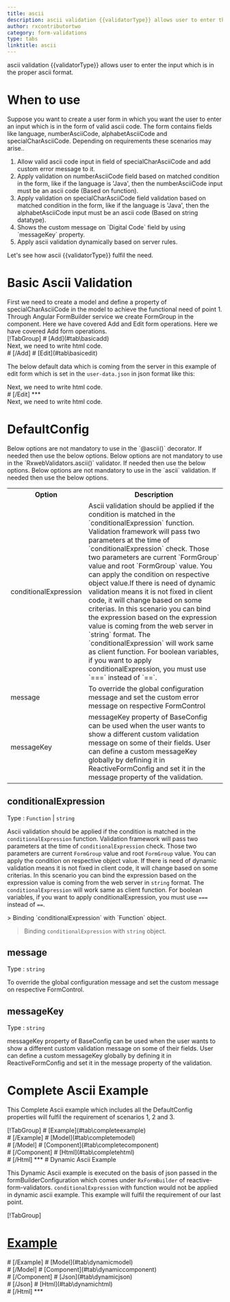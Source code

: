 ```yaml
---
title: ascii
description: ascii validation {{validatorType}} allows user to enter the input which is in the proper ascii format.
author: rxcontributortwo
category: form-validations
type: tabs
linktitle: ascii
---
```


<div class="title-bar"><p>ascii validation {{validatorType}} allows user to enter the input which is in the proper ascii format.</p></div>

# When to use
Suppose you want to create a user form in which you want the user to enter an input which is in the form of valid ascii code. The form contains fields like language, numberAsciiCode, alphabetAsciiCode and specialCharAsciiCode. Depending on requirements these scenarios may arise..
<ol class='showHideElement'>
     <li>Allow valid ascii code input in field of specialCharAsciiCode and add custom error message to it.</li>
     <li>Apply validation on numberAsciiCode field based on matched condition in the form, like if the language is 'Java', then the numberAsciiCode input must be an ascii code (Based on function).</li>
     <li>Apply validation on specialCharAsciiCode field validation based on matched condition in the form, like if the language is 'Java', then the alphabetAsciiCode input must be an ascii code (Based on string datatype).</li>
     <li>Shows the custom message on `Digital Code` field by using `messageKey` property.</li>
     <data-scope scope="['decorator','validator']">
          <li>Apply ascii validation dynamically based on server rules.</li>
     </data-scope>
</ol>
Let's see how ascii {{validatorType}} fulfil the need.

# Basic Ascii Validation
<data-scope scope="['decorator','template-driven-directives','template-driven-decorators']">
First we need to create a model and define a property of specialCharAsciiCode in the model to achieve the functional need of point 1.
<div component="app-code" key="ascii-add-model"></div> 
</data-scope>
Through Angular FormBuilder service we create FormGroup in the component.
<data-scope scope="['decorator']">
Here we have covered Add and Edit form operations. 
</data-scope>

<data-scope scope="['validator','template-driven-directives','template-driven-decorators']">
Here we have covered Add form operations. 
</data-scope>

<data-scope scope="['decorator']">
<div component="app-tabs" key="basic-operations"></div>
[!TabGroup]
# [Add](#tab\basicadd)
<div component="app-code" key="ascii-add-component"></div> 
Next, we need to write html code.
<div component="app-code" key="ascii-add-html"></div> 
<div component="app-example-runner" ref-component="app-ascii-add"></div>
# [/Add]
# [Edit](#tab\basicedit)
<div component="app-code" key="ascii-edit-component"></div>

The below default data which is coming from the server in this example of edit form which is set in the `user-data.json` in json format like this:
<div component="app-code" key="ascii-edit-json"></div> 
Next, we need to write html code.
<div component="app-code" key="ascii-edit-html"></div> 
<div component="app-example-runner" ref-component="app-ascii-edit"></div>
# [/Edit]
***
</data-scope>

<data-scope scope="['validator','template-driven-directives','template-driven-decorators']">
<div component="app-code" key="ascii-add-component"></div> 
Next, we need to write html code.
<div component="app-code" key="ascii-add-html"></div> 
<div component="app-example-runner" ref-component="app-ascii-add"></div>
</data-scope>

# DefaultConfig
<data-scope scope="['decorator']">
Below options are not mandatory to use in the `@ascii()` decorator. If needed then use the below options.
</data-scope>
<data-scope scope="['validator']">
Below options are not mandatory to use in the `RxwebValidators.ascii()` validator. If needed then use the below options.
</data-scope>
<data-scope scope="['template-driven-directives','template-driven-decorators']">
Below options are not mandatory to use in the `ascii` validation. If needed then use the below options.
</data-scope>

<table class="table table-bordered table-striped showHideElement">
<tr><th>Option</th><th>Description</th></tr>
<tr><td><a   (click)='scrollTo("#conditionalExpression")' title="conditionalExpression">conditionalExpression</a></td><td>Ascii validation should be applied if the condition is matched in the `conditionalExpression` function. Validation framework will pass two parameters at the time of `conditionalExpression` check. Those two parameters are current `FormGroup` value and root `FormGroup` value. You can apply the condition on respective object value.If there is need of dynamic validation means it is not fixed in client code, it will change based on some criterias. In this scenario you can bind the expression based on the expression value is coming from the web server in `string` format. The `conditionalExpression` will work same as client function. For boolean variables, if you want to apply conditionalExpression, you must use `===` instead of `==`.</td></tr>
<tr><td><a  (click)='scrollTo("#message")'  title="message">message</a></td><td>To override the global configuration message and set the custom error message on respective FormControl</td></tr>
<tr><td><a (click)='scrollTo("#messageKey")' title="messageKey">messageKey</a></td><td>messageKey property of BaseConfig can be used when the user wants to show a different custom validation message on some of their fields. User can define a custom messageKey globally by defining it in ReactiveFormConfig and set it in the message property of the validation.</td></tr>
</table>

## conditionalExpression 
Type :  `Function`  |  `string` 

Ascii validation should be applied if the condition is matched in the `conditionalExpression` function. Validation framework will pass two parameters at the time of `conditionalExpression` check. Those two parameters are current `FormGroup` value and root `FormGroup` value. You can apply the condition on respective object value.
If there is need of dynamic validation means it is not fixed in client code, it will change based on some criterias. In this scenario you can bind the expression based on the expression value is coming from the web server in `string` format. The `conditionalExpression` will work same as client function. For boolean variables, if you want to apply conditionalExpression, you must use `===` instead of `==`.

<data-scope scope="['validator','decorator']">
> Binding `conditionalExpression` with `Function` object. 
<div component="app-code" key="ascii-conditionalExpressionExampleFunction-model"></div> 
</data-scope>

> Binding `conditionalExpression` with `string` object. 
<div component="app-code" key="ascii-conditionalExpressionExampleString-model"></div> 

<div component="app-example-runner" ref-component="app-ascii-conditionalExpression" title="ascii {{validatorType}} with conditionalExpression" key="conditionalExpression"></div>

## message 
Type :  `string` 

To override the global configuration message and set the custom message on respective FormControl.

<div component="app-code" key="ascii-messageExample-model"></div> 
<div component="app-example-runner" ref-component="app-ascii-message" title="ascii {{validatorType}} with message" key="message"></div>

## messageKey
Type : `string`

messageKey property of BaseConfig can be used when the user wants to show a different custom validation message on some of their fields. User can define a custom messageKey globally by defining it in ReactiveFormConfig and set it in the message property of the validation.

<div component="app-code" key="ascii-messageKeyExample-model"></div> 
<div component="app-example-runner" ref-component="app-ascii-messageKey" title="ascii {{validatorType}} with messageKey" key="messageKey"></div>

# Complete Ascii Example

This Complete Ascii example which includes all the DefaultConfig properties will fulfil the requirement of scenarios 1, 2 and 3.

<div component="app-tabs" key="complete"></div>
[!TabGroup]
# [Example](#tab\completeexample)
<div component="app-example-runner" ref-component="app-ascii-complete"></div>
# [/Example]
<data-scope scope="['decorator','template-driven-directives','template-driven-decorators']">
# [Model](#tab\completemodel)
<div component="app-code" key="ascii-complete-model"></div> 
# [/Model]
</data-scope>
# [Component](#tab\completecomponent)
<div component="app-code" key="ascii-complete-component"></div> 
# [/Component]
# [Html](#tab\completehtml)
<div component="app-code" key="ascii-complete-html"></div> 
# [/Html]
***

<data-scope scope="['decorator','validator']">
# Dynamic Ascii Example

This Dynamic Ascii example is executed on the basis of json passed in the formBuilderConfiguration which comes under `RxFormBuilder` of reactive-form-validators. `conditionalExpression` with function would not be applied in dynamic ascii example. This example will fulfil the requirement of our last point.

<div component="app-tabs" key="dynamic"></div>

[!TabGroup]
# [Example](#tab\dynamicexample)
<div component="app-example-runner" ref-component="app-ascii-dynamic"></div>
# [/Example]
<data-scope scope="['decorator']">
# [Model](#tab\dynamicmodel)
<div component="app-code" key="ascii-dynamic-model"></div>
# [/Model]
</data-scope>
# [Component](#tab\dynamiccomponent)
<div component="app-code" key="ascii-dynamic-component"></div>
# [/Component]
# [Json](#tab\dynamicjson)
<div component="app-code" key="ascii-dynamic-json"></div>
# [/Json]
# [Html](#tab\dynamichtml)
<div component="app-code" key="ascii-dynamic-html"></div> 
# [/Html]
***
</data-scope>
